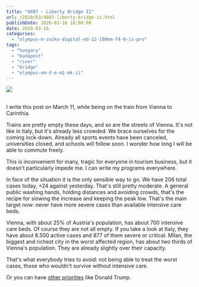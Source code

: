 ```yaml
---
title: "4897 - Liberty Bridge II"
url: /2020/03/4897-liberty-bridge-ii.html
publishDate: 2020-03-16 18:00:00
date: 2020-03-16
categories: 
  - "olympus-m-zuiko-digital-ed-12-100mm-f4-0-is-pro"
tags: 
  - "hungary"
  - "budapest"
  - "river"
  - "bridge"
  - "olympus-om-d-e-m1-mk-ii"
---
```

<div class="container">
<div class="center"><a target="_blank" href="https://d25zfm9zpd7gm5.cloudfront.net/1200x1200/2018/20180520_134924_lr.jpg"><img class="webfeedsFeaturedVisual" src="https://d25zfm9zpd7gm5.cloudfront.net/0600x0600/2018/20180520_134924_lr.jpg" /></a></div>
</div>
<br />

I write this post on March 11, while being on the train from Vienna
to Carinthia.

Trains are pretty empty these days, and so are the streets of
Vienna. It's not like in Italy, but it's already less crowded. We
brace ourselves for the coming lock-down. Already all sports events
have been canceled, universities closed, and schools will follow
soon. I wonder how long I will be able to commute freely.

This is inconvenient for many, tragic for everyone in tourism
business, but it doesn't particularly impede me. I can write my
programs everywhere.

In face of the situation it is the only sensible way to go. We have
206 total cases today, +24 against yesterday. That's still pretty
moderate. A general public washing hands, holding distances and
avoiding crowds, that's the recipe for slowing the increase and
keeping the peak low. That's the main target now: never have more
severe cases than available intensive care beds.

Vienna, with about 25% of Austria's population, has about 700
intensive care beds. Of course they are not all empty. If you take a
look at Italy, they have about 8.500 active cases and 877 of them
severe or critical. Milan, the biggest and richest city in the worst
affected region, has about two thirds of Vienna's population. They
are already slightly over their capacity.

That's what everybody tries to avoid: not being able to treat the
worst cases, those who wouldn't survive without intensive care.

Or you can have [other
priorities](https://www.theguardian.com/us-news/2020/mar/11/donald-trump-coronavirus-politics)
like Donald Trump.